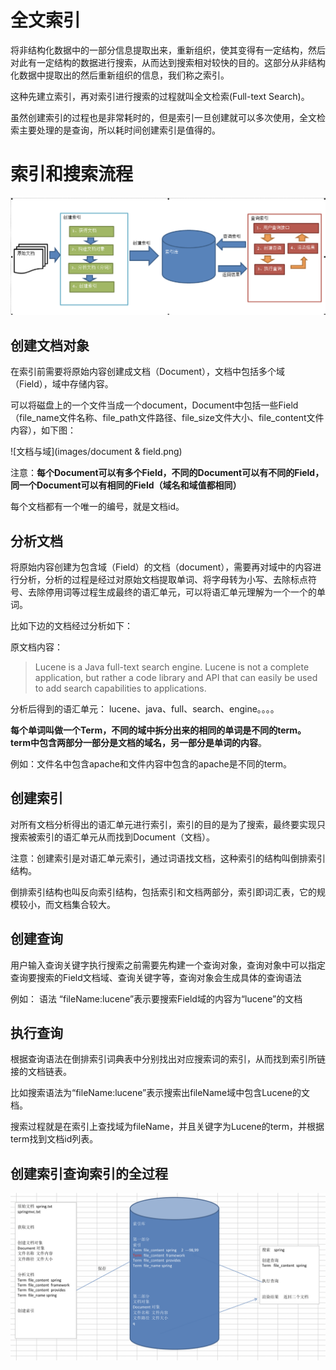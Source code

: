 # 全文索引

将非结构化数据中的一部分信息提取出来，重新组织，使其变得有一定结构，然后对此有一定结构的数据进行搜索，从而达到搜索相对较快的目的。这部分从非结构化数据中提取出的然后重新组织的信息，我们称之索引。

这种先建立索引，再对索引进行搜索的过程就叫全文检索(Full-text Search)。

虽然创建索引的过程也是非常耗时的，但是索引一旦创建就可以多次使用，全文检索主要处理的是查询，所以耗时间创建索引是值得的。

# 索引和搜索流程

![索引和搜索流程](images/索引和搜索流程.png)

## 创建文档对象

在索引前需要将原始内容创建成文档（Document），文档中包括多个域（Field），域中存储内容。

可以将磁盘上的一个文件当成一个document，Document中包括一些Field（file_name文件名称、file_path文件路径、file_size文件大小、file_content文件内容），如下图：

![文档与域](images/document & field.png)

注意：**每个Document可以有多个Field，不同的Document可以有不同的Field，同一个Document可以有相同的Field（域名和域值都相同）**

每个文档都有一个唯一的编号，就是文档id。


## 分析文档

将原始内容创建为包含域（Field）的文档（document），需要再对域中的内容进行分析，分析的过程是经过对原始文档提取单词、将字母转为小写、去除标点符号、去除停用词等过程生成最终的语汇单元，可以将语汇单元理解为一个一个的单词。

比如下边的文档经过分析如下：

原文档内容：

> Lucene is a Java full-text search engine.  Lucene is not a complete
application, but rather a code library and API that can easily be used
to add search capabilities to applications.

分析后得到的语汇单元：
lucene、java、full、search、engine。。。。

**每个单词叫做一个Term，不同的域中拆分出来的相同的单词是不同的term。term中包含两部分一部分是文档的域名，另一部分是单词的内容**。

例如：文件名中包含apache和文件内容中包含的apache是不同的term。

## 创建索引

对所有文档分析得出的语汇单元进行索引，索引的目的是为了搜索，最终要实现只搜索被索引的语汇单元从而找到Document（文档）。

注意：创建索引是对语汇单元索引，通过词语找文档，这种索引的结构叫倒排索引结构。

倒排索引结构也叫反向索引结构，包括索引和文档两部分，索引即词汇表，它的规模较小，而文档集合较大。

## 创建查询

用户输入查询关键字执行搜索之前需要先构建一个查询对象，查询对象中可以指定查询要搜索的Field文档域、查询关键字等，查询对象会生成具体的查询语法

例如：
语法 “fileName:lucene”表示要搜索Field域的内容为“lucene”的文档

## 执行查询

根据查询语法在倒排索引词典表中分别找出对应搜索词的索引，从而找到索引所链接的文档链表。

比如搜索语法为“fileName:lucene”表示搜索出fileName域中包含Lucene的文档。

搜索过程就是在索引上查找域为fileName，并且关键字为Lucene的term，并根据term找到文档id列表。

## 创建索引查询索引的全过程

![创建索引查询索引的全过程](images/创建索引查询索引的全过程.png)

